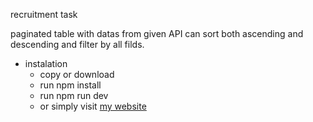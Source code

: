 recruitment task 

paginated table with datas from given API can sort both ascending and descending 
and filter by all filds.

* instalation
    * copy or download
    * run npm install
    * run npm run dev
    * or simply visit [my website](http://table.rafalmalenta.usermd.net)